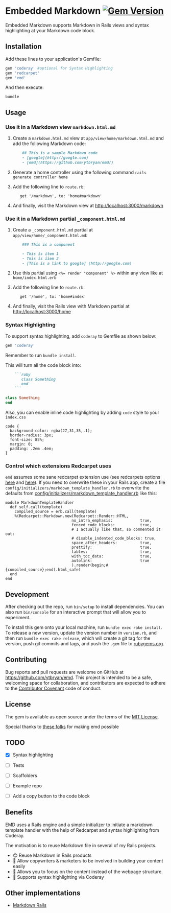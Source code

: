 # Embedded Markdown [![Gem Version](https://badge.fury.io/rb/emd.svg)](https://badge.fury.io/rb/emd)

Embedded Markdown supports Markdown in Rails views and syntax highlighting at your Markdown code block.

## Installation

Add these lines to your application's Gemfile:

```ruby
gem 'coderay' #optional for Syntax Highlighting
gem 'redcarpet'
gem 'emd'
```

And then execute:

```
bundle
```
## Usage

### Use it in a Markdown view `markdown.html.md`

1. Create a `markdown.html.md` view at `app/view/home/markdown.html.md` and add the following Markdown code:

    ```markdown
        ## This is a sample Markdown code
        - [google](http://google.com)
        - [emd](https://github.com/ytbryan/emd/)
    ```

1. Generate a home controller using the following command `rails generate controller home`

1. Add the following line to `route.rb`: 
    ```
       get '/markdown', to: 'home#markdown'
    ```
1. And finally, visit the Markdown view at [http://localhost:3000/markdown](http://localhost:3000/markdown)


### Use it in a Markdown partial `_component.html.md`

1. Create a `_component.html.md` partial at `app/view/home/_component.html.md`:

    ```markdown
        ### This is a component

        - This is item 1
        - This is iiem 2
        - [This is a link to google] (http://google.com)
    ```

1. Use this partial using `<%= render "component" %>` within any view like at `home/index.html.erb`

1. Add the following line to `route.rb`: 
    ```
       get '/home', to: 'home#index'
    ```
1. And finally, visit the Rails view with Markdown partial at [http://localhost:3000/home](http://localhost:3000/home)


### Syntax Highlighting

To support syntax highlighting, add `coderay` to Gemfile as shown below: 

```ruby
gem 'coderay'
```
Remember to run `bundle install`. 

This will turn all the code block into:

```ruby
    ```ruby
       class Something
       end
    ```
```

```ruby
class Something
end
```

Also, you can enable inline code highlighting by adding `code` style to your `index.css`

```
code {
  background-color: rgba(27,31,35,.1);
  border-radius: 3px;
  font-size: 85%;
  margin: 0;
  padding: .2em .4em;
}
```
### Control which extensions Redcarpet uses

`emd` assumes some sane redcarpet extension use (see redcarpets options [here](https://github.com/vmg/redcarpet#and-its-like-really-simple-to-use) and [here](https://github.com/vmg/redcarpet#darling-i-packed-you-a-couple-renderers-for-lunch)). If you need to overwrite these in your Rails app, create a file `config/initializers/markdown_template_handler.rb` to overwrite the defaults from [config/initializers/markdown_template_handler.rb](config/initializers/markdown_template_handler.rb) like this:

```
module MarkdownTemplateHandler
  def self.call(template)
    compiled_source = erb.call(template)
    %(Redcarpet::Markdown.new(Redcarpet::Render::HTML,
                             no_intra_emphasis:            true,
                             fenced_code_blocks:           true,
                             # I actually like that, so commented it out:
                             # disable_indented_code_blocks: true,
                             space_after_headers:          true,
                             prettify:                     true,
                             tables:                       true,
                             with_toc_data:                true,
                             autolink:                     true
                             ).render(begin;#{compiled_source};end).html_safe)
  end
end
```

## Development

After checking out the repo, run `bin/setup` to install dependencies. You can also run `bin/console` for an interactive prompt that will allow you to experiment.

To install this gem onto your local machine, run `bundle exec rake install`. To release a new version, update the version number in `version.rb`, and then run `bundle exec rake release`, which will create a git tag for the version, push git commits and tags, and push the `.gem` file to [rubygems.org](https://rubygems.org).

## Contributing

Bug reports and pull requests are welcome on GitHub at https://github.com/ytbryan/emd. This project is intended to be a safe, welcoming space for collaboration, and contributors are expected to adhere to the [Contributor Covenant](http://contributor-covenant.org) code of conduct.


## License

The gem is available as open source under the terms of the [MIT License](http://opensource.org/licenses/MIT).


Special thanks to [these folks](http://stackoverflow.com/questions/4163560/how-can-i-automatically-render-partials-using-markdown-in-rails-3/10131299#10131299
) for making emd possible


## TODO

- [x] Syntax highlighting 
- [ ] Tests
- [ ] Scaffolders
- [ ] Example repo
- [ ] Add a copy button to the code block


## Benefits

EMD uses a Rails engine and a simple initializer to initiate a markdown template handler with the help of Redcarpet and syntax highlighting from Coderay.

The motivation is to reuse Markdown file in several of my Rails projects.

- 😊 Reuse Markdown in Rails products
- 📝 Allow copywriters & marketers to be involved in building your content easily 
- 📝 Allows you to focus on the content instead of the webpage structure.  
- 🙌 Supports syntax highlighting via Coderay


## Other implementations
- [Markdown Rails](https://github.com/joliss/markdown-rails)

